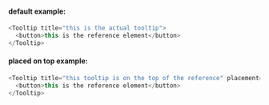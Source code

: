 #### default example:

```js
<Tooltip title="this is the actual tooltip">
  <button>this is the reference element</button>
</Tooltip>
```

#### placed on top example:

```js
<Tooltip title="this tooltip is on the top of the reference" placement="top">
  <button>this is the reference element</button>
</Tooltip>
```
